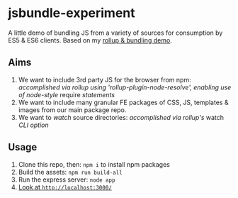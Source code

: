 # jsbundle-experiment

A little demo of bundling JS from a variety of sources for consumption by ES5 &amp; ES6 clients. Based on my [rollup & bundling demo](https://github.com/jpw/testing-rollup).

## Aims

1. We want to include 3rd party JS for the browser from npm: _accomplished via rollup using 'rollup-plugin-node-resolve', enabling use of node-style_ require _statements_
1. We want to include many granular FE packages of CSS, JS, templates & images from our main package repo.
1. We want to *watch* source directories: _accomplished via rollup's_ watch _CLI option_


## Usage

1. Clone this repo, then: `npm i` to install npm packages
1. Build the assets: `npm run build-all`
1. Run the express server: `node app`
1. [Look at `http://localhost:3000/`](http://localhost:3000/)
